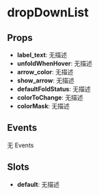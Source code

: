 # dropDownList  

## Props  
- **label_text**: 无描述
- **unfoldWhenHover**: 无描述
- **arrow_color**: 无描述
- **show_arrow**: 无描述
- **defaultFoldStatus**: 无描述
- **colorToChange**: 无描述
- **colorMask**: 无描述  

## Events  
无 Events  

## Slots  
- **default**: 无描述